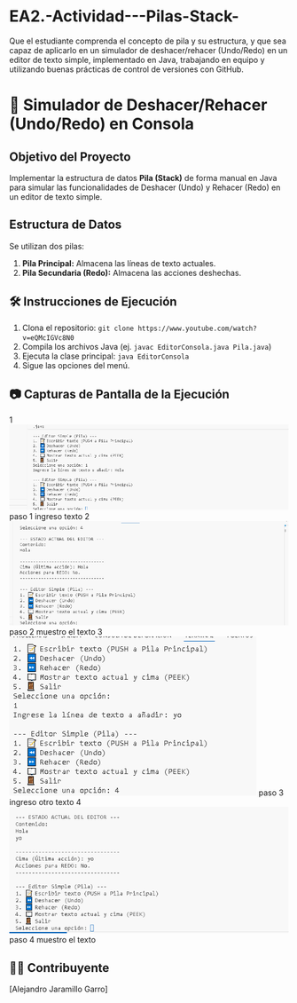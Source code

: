 # EA2.-Actividad---Pilas-Stack-
Que el estudiante comprenda el concepto de pila y su estructura, y que sea capaz de aplicarlo en un simulador de deshacer/rehacer (Undo/Redo) en un editor de texto simple, implementado en Java, trabajando en equipo y utilizando buenas prácticas de control de versiones con GitHub.
# 💾 Simulador de Deshacer/Rehacer (Undo/Redo) en Consola

## Objetivo del Proyecto
Implementar la estructura de datos **Pila (Stack)** de forma manual en Java para simular las funcionalidades de Deshacer (Undo) y Rehacer (Redo) en un editor de texto simple.

## Estructura de Datos
Se utilizan dos pilas:
1.  **Pila Principal:** Almacena las líneas de texto actuales.
2.  **Pila Secundaria (Redo):** Almacena las acciones deshechas.

## 🛠️ Instrucciones de Ejecución
1.  Clona el repositorio: `git clone https://www.youtube.com/watch?v=eQMcIGVc8N0`
2.  Compila los archivos Java (ej. `javac EditorConsola.java Pila.java`)
3.  Ejecuta la clase principal: `java EditorConsola`
4.  Sigue las opciones del menú.

## 📷 Capturas de Pantalla de la Ejecución
1![alt text](image.png) paso 1 ingreso texto
2 ![alt text](image-1.png) paso 2 muestro el texto
3 ![ alt text](image-2.png) paso 3 ingreso otro texto
4 ![alt text](image-3.png) paso 4 muestro el texto
## 🧑‍💻 Contribuyente
[Alejandro Jaramillo Garro]